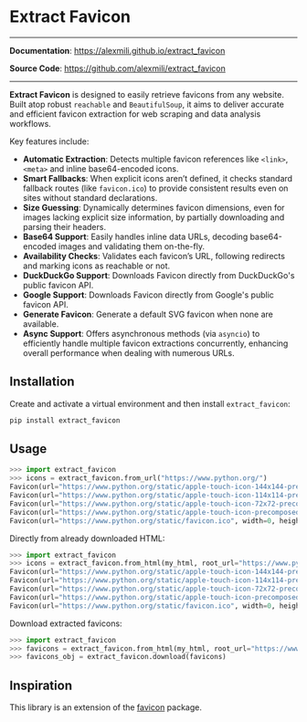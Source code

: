 # Extract Favicon

---

**Documentation**: <a href="https://alexmili.github.io/extract_favicon" target="_blank">https://alexmili.github.io/extract_favicon</a>

**Source Code**: <a href="https://github.com/alexmili/extract_favicon" target="_blank">https://github.com/alexmili/extract_favicon</a>

---

**Extract Favicon** is designed to easily retrieve favicons from any website. Built atop robust `reachable` and `BeautifulSoup`, it aims to deliver accurate and efficient favicon extraction for web scraping and data analysis workflows.

Key features include:

* **Automatic Extraction**: Detects multiple favicon references like `<link>`, `<meta>` and inline base64-encoded icons.
* **Smart Fallbacks**: When explicit icons aren’t defined, it checks standard fallback routes (like `favicon.ico`) to provide consistent results even on sites without standard declarations.
* **Size Guessing**: Dynamically determines favicon dimensions, even for images lacking explicit size information, by partially downloading and parsing their headers.
* **Base64 Support**: Easily handles inline data URLs, decoding base64-encoded images and validating them on-the-fly.
* **Availability Checks**: Validates each favicon’s URL, following redirects and marking icons as reachable or not.
* **DuckDuckGo Support**: Downloads Favicon directly from DuckDuckGo's public favicon API.
* **Google Support**: Downloads Favicon directly from Google's public favicon API.
* **Generate Favicon**: Generate a default SVG favicon when none are available.
* **Async Support**: Offers asynchronous methods (via `asyncio`) to efficiently handle multiple favicon extractions concurrently, enhancing overall performance when dealing with numerous URLs.

## Installation

Create and activate a virtual environment and then install `extract_favicon`:

```bash
pip install extract_favicon
```

## Usage

```python
>>> import extract_favicon
>>> icons = extract_favicon.from_url("https://www.python.org/")
Favicon(url="https://www.python.org/static/apple-touch-icon-144x144-precomposed.png", width=144, height=144, format="png")
Favicon(url="https://www.python.org/static/apple-touch-icon-114x114-precomposed.png", width=114, height=114, format="png")
Favicon(url="https://www.python.org/static/apple-touch-icon-72x72-precomposed.png", width=72, height=72, format="png")
Favicon(url="https://www.python.org/static/apple-touch-icon-precomposed.png", width=0, height=0, format="png")
Favicon(url="https://www.python.org/static/favicon.ico", width=0, height=0, format="ico")
```

Directly from already downloaded HTML:
```python
>>> import extract_favicon
>>> icons = extract_favicon.from_html(my_html, root_url="https://www.python.org/static/")
Favicon(url="https://www.python.org/static/apple-touch-icon-144x144-precomposed.png", width=144, height=144, format="png")
Favicon(url="https://www.python.org/static/apple-touch-icon-114x114-precomposed.png", width=114, height=114, format="png")
Favicon(url="https://www.python.org/static/apple-touch-icon-72x72-precomposed.png", width=72, height=72, format="png")
Favicon(url="https://www.python.org/static/apple-touch-icon-precomposed.png", width=0, height=0, format="png")
Favicon(url="https://www.python.org/static/favicon.ico", width=0, height=0, format="ico")
```

Download extracted favicons:
```python
>>> import extract_favicon
>>> favicons = extract_favicon.from_html(my_html, root_url="https://www.python.org/static/")
>>> favicons_obj = extract_favicon.download(favicons)
```


## Inspiration
This library is an extension of the [favicon](https://github.com/scottwernervt/favicon/) package.
